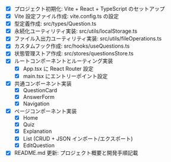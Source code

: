- [x] プロジェクト初期化: Vite + React + TypeScript のセットアップ
- [x] Vite 設定ファイル作成: vite.config.ts の設定
- [x] 型定義作成: src/types/Question.ts
- [x] 永続化ユーティリティ実装: src/utils/localStorage.ts
- [x] ファイル入出力ユーティリティ実装: src/utils/fileOperations.ts
- [x] カスタムフック作成: src/hooks/useQuestions.ts
- [x] 状態管理ストア作成: src/stores/questionsStore.ts
- [x] ルートコンポーネントとルーティング実装
  - [x] App.tsx に React Router 設定
  - [x] main.tsx にエントリーポイント設定
- [x] 共通コンポーネント実装
  - [x] QuestionCard
  - [x] AnswerForm
  - [x] Navigation
- [x] ページコンポーネント実装
  - [x] Home
  - [x] Quiz
  - [x] Explanation
  - [x] List (CRUD + JSON インポート/エクスポート)
  - [x] EditQuestion
- [x] README.md 更新: プロジェクト概要と開発手順記載
